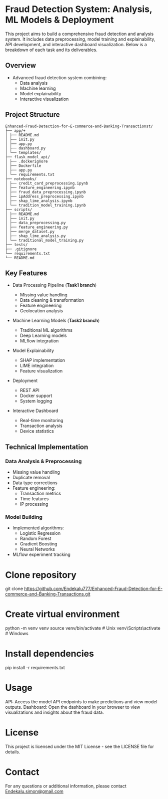 # Fraud Detection System: Analysis, ML Models & Deployment
This project aims to build a comprehensive fraud detection and analysis system. It includes data preprocessing, model training and explainability, API development, and interactive dashboard visualization. Below is a breakdown of each task and its deliverables.

## Overview
* Advanced fraud detection system combining:
  - Data analysis
  - Machine learning
  - Model explainability
  - Interactive visualization

## Project Structure
```
Enhanced-Fraud-Detection-for-E-commerce-and-Banking-Transactionst/
├── app/+
│ ├── README.md
│ ├── init.py
│ ├── app.py
│ ├── dashboard.py
│ └── templates/
├── flask_model_api/
│ ├── .dockerignore
│ ├── Dockerfile
│ ├── app.py
│ └── requirements.txt
├── notebooks/
│ ├── credit_card_preprocessing.ipynb
│ ├── feature_engineering.ipynb
│ ├── fraud_data_preprocessing.ipynb
│ ├── ipAddress_preprocessing.ipynb
│ ├── shap_lime_analysis.ipynb
│ └── tradition_model_training.ipynb
├── scripts/
│ ├── README.md
│ ├── init.py
│ ├── data_preprocessing.py
│ ├── feature_engineering.py
│ ├── merge_dataset.py
│ ├── shap_lime_analysis.py
│ └── traditional_model_training.py
├── tests/
├── .gitignore
└── requirements.txt
└── README.md
```

## Key Features
* Data Processing Pipeline (**Task1 branch**)
  - Missing value handling
  - Data cleaning & transformation
  - Feature engineering
  - Geolocation analysis

* Machine Learning Models (**Task2 branch**)
  - Traditional ML algorithms
  - Deep Learning models
  - MLflow integration

* Model Explainability
  - SHAP implementation
  - LIME integration
  - Feature visualization

* Deployment
  - REST API
  - Docker support
  - System logging

* Interactive Dashboard
  - Real-time monitoring
  - Transaction analysis
  - Device statistics

## Technical Implementation

### Data Analysis & Preprocessing
* Missing value handling
* Duplicate removal
* Data type corrections
* Feature engineering:
  - Transaction metrics
  - Time features
  - IP processing

### Model Building
* Implemented algorithms:
  - Logistic Regression
  - Random Forest
  - Gradient Boosting
  - Neural Networks
* MLflow experiment tracking

# Clone repository
git clone https://github.com/Endekalu777/Enhanced-Fraud-Detection-for-E-commerce-and-Banking-Transactions.git

# Create virtual environment
python -m venv venv
source venv/bin/activate  # Unix
venv\Scripts\activate     # Windows

# Install dependencies
pip install -r requirements.txt

# Usage
API: Access the model API endpoints to make predictions and view model outputs.
Dashboard: Open the dashboard in your browser to view visualizations and insights about the fraud data.

# License
This project is licensed under the MIT License - see the LICENSE file for details.

# Contact
For any questions or additional information, please contact [Endekalu.simon@gmail.com](mailto:Endekalu.simon@gmail.com)